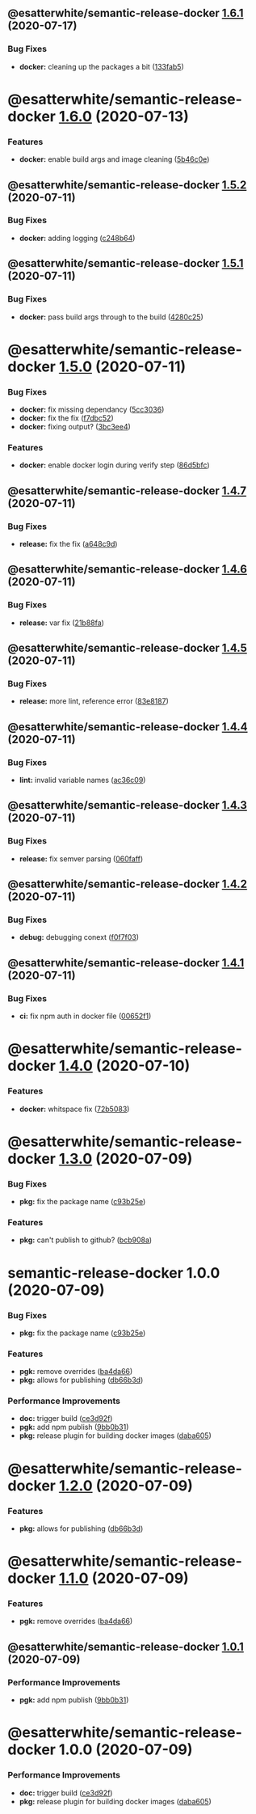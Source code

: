 ## @esatterwhite/semantic-release-docker [1.6.1](https://github.com/esatterwhite/release-project/compare/@esatterwhite/semantic-release-docker@1.6.0...@esatterwhite/semantic-release-docker@1.6.1) (2020-07-17)


### Bug Fixes

* **docker:** cleaning up the packages a bit ([133fab5](https://github.com/esatterwhite/release-project/commit/133fab578b28bc380845615bb47911aa7932e550))

# @esatterwhite/semantic-release-docker [1.6.0](https://github.com/esatterwhite/release-project/compare/@esatterwhite/semantic-release-docker@1.5.2...@esatterwhite/semantic-release-docker@1.6.0) (2020-07-13)


### Features

* **docker:** enable build args and image cleaning ([5b46c0e](https://github.com/esatterwhite/release-project/commit/5b46c0e71a3ca1259a243dcf076c1313fc905e55))

## @esatterwhite/semantic-release-docker [1.5.2](https://github.com/esatterwhite/release-project/compare/@esatterwhite/semantic-release-docker@1.5.1...@esatterwhite/semantic-release-docker@1.5.2) (2020-07-11)


### Bug Fixes

* **docker:** adding logging ([c248b64](https://github.com/esatterwhite/release-project/commit/c248b64ca86bae89e625d21bf51e2fb90160c6b4))

## @esatterwhite/semantic-release-docker [1.5.1](https://github.com/esatterwhite/release-project/compare/@esatterwhite/semantic-release-docker@1.5.0...@esatterwhite/semantic-release-docker@1.5.1) (2020-07-11)


### Bug Fixes

* **docker:** pass build args through to the build ([4280c25](https://github.com/esatterwhite/release-project/commit/4280c25eaf1056549cf3b347502e8a3f66a9a8a1))

# @esatterwhite/semantic-release-docker [1.5.0](https://github.com/esatterwhite/release-project/compare/@esatterwhite/semantic-release-docker@1.4.7...@esatterwhite/semantic-release-docker@1.5.0) (2020-07-11)


### Bug Fixes

* **docker:** fix missing dependancy ([5cc3036](https://github.com/esatterwhite/release-project/commit/5cc3036c2828c32e4669f42b54974a1a61e9b58e))
* **docker:** fix the fix ([f7dbc52](https://github.com/esatterwhite/release-project/commit/f7dbc52371bf5f4cf0fb641ed6fa643a07ec2d21))
* **docker:** fixing output? ([3bc3ee4](https://github.com/esatterwhite/release-project/commit/3bc3ee4d9fd0d0642c34c2cfa85c6e3cee672248))


### Features

* **docker:** enable docker login during verify step ([86d5bfc](https://github.com/esatterwhite/release-project/commit/86d5bfc30503480f5c5fb79e1282a85a6dc2104c))

## @esatterwhite/semantic-release-docker [1.4.7](https://github.com/esatterwhite/release-project/compare/@esatterwhite/semantic-release-docker@1.4.6...@esatterwhite/semantic-release-docker@1.4.7) (2020-07-11)


### Bug Fixes

* **release:** fix the fix ([a648c9d](https://github.com/esatterwhite/release-project/commit/a648c9d31bf32921b20851d5cda5a2b04b1b1609))

## @esatterwhite/semantic-release-docker [1.4.6](https://github.com/esatterwhite/release-project/compare/@esatterwhite/semantic-release-docker@1.4.5...@esatterwhite/semantic-release-docker@1.4.6) (2020-07-11)


### Bug Fixes

* **release:** var fix ([21b88fa](https://github.com/esatterwhite/release-project/commit/21b88faa9c1484dfc7d213289ea7929056671835))

## @esatterwhite/semantic-release-docker [1.4.5](https://github.com/esatterwhite/release-project/compare/@esatterwhite/semantic-release-docker@1.4.4...@esatterwhite/semantic-release-docker@1.4.5) (2020-07-11)


### Bug Fixes

* **release:** more lint, reference error ([83e8187](https://github.com/esatterwhite/release-project/commit/83e81876e7f6060d2f8d96ebe3ecd6e102fc8d48))

## @esatterwhite/semantic-release-docker [1.4.4](https://github.com/esatterwhite/release-project/compare/@esatterwhite/semantic-release-docker@1.4.3...@esatterwhite/semantic-release-docker@1.4.4) (2020-07-11)


### Bug Fixes

* **lint:** invalid variable names ([ac36c09](https://github.com/esatterwhite/release-project/commit/ac36c0952227364d5e1174c4133c06c5115e7b63))

## @esatterwhite/semantic-release-docker [1.4.3](https://github.com/esatterwhite/release-project/compare/@esatterwhite/semantic-release-docker@1.4.2...@esatterwhite/semantic-release-docker@1.4.3) (2020-07-11)


### Bug Fixes

* **release:** fix semver parsing ([060faff](https://github.com/esatterwhite/release-project/commit/060faffdbbb5119df445d35eaabebc4bd13019ca))

## @esatterwhite/semantic-release-docker [1.4.2](https://github.com/esatterwhite/release-project/compare/@esatterwhite/semantic-release-docker@1.4.1...@esatterwhite/semantic-release-docker@1.4.2) (2020-07-11)


### Bug Fixes

* **debug:** debugging conext ([f0f7f03](https://github.com/esatterwhite/release-project/commit/f0f7f039319cbec978c0148b042ae60b851e0629))

## @esatterwhite/semantic-release-docker [1.4.1](https://github.com/esatterwhite/release-project/compare/@esatterwhite/semantic-release-docker@1.4.0...@esatterwhite/semantic-release-docker@1.4.1) (2020-07-11)


### Bug Fixes

* **ci:** fix npm auth in docker file ([00652f1](https://github.com/esatterwhite/release-project/commit/00652f1b500ae896da135b1d5a4f203f86c2f3aa))

# @esatterwhite/semantic-release-docker [1.4.0](https://github.com/esatterwhite/release-project/compare/@esatterwhite/semantic-release-docker@1.3.0...@esatterwhite/semantic-release-docker@1.4.0) (2020-07-10)


### Features

* **docker:** whitspace fix ([72b5083](https://github.com/esatterwhite/release-project/commit/72b50834041da9f7598139c31d7928a556196f50))

# @esatterwhite/semantic-release-docker [1.3.0](https://github.com/esatterwhite/release-project/compare/@esatterwhite/semantic-release-docker@1.2.0...@esatterwhite/semantic-release-docker@1.3.0) (2020-07-09)


### Bug Fixes

* **pkg:** fix the package name ([c93b25e](https://github.com/esatterwhite/release-project/commit/c93b25eac9b97e1fcc8c13485ec6fb03c1bc3b81))


### Features

* **pkg:** can't publish to github? ([bcb908a](https://github.com/esatterwhite/release-project/commit/bcb908a2380ed56c9670b022a8058f10a7317d9a))

# semantic-release-docker 1.0.0 (2020-07-09)


### Bug Fixes

* **pkg:** fix the package name ([c93b25e](https://github.com/esatterwhite/release-project/commit/c93b25eac9b97e1fcc8c13485ec6fb03c1bc3b81))


### Features

* **pgk:** remove overrides ([ba4da66](https://github.com/esatterwhite/release-project/commit/ba4da6688c5c015f18cb0f57694959b1fe373b06))
* **pkg:** allows for publishing ([db66b3d](https://github.com/esatterwhite/release-project/commit/db66b3d67ce63f81d7c173a625cd84c480dcd6f6))


### Performance Improvements

* **doc:** trigger build ([ce3d92f](https://github.com/esatterwhite/release-project/commit/ce3d92fd79c67a22f49cb8da5394f1a308e91b5e))
* **pgk:** add npm publish ([9bb0b31](https://github.com/esatterwhite/release-project/commit/9bb0b31325c0578460f7a0bc89b9642d590a4fcc))
* **pkg:** release plugin for building docker images ([daba605](https://github.com/esatterwhite/release-project/commit/daba60574084c39f776e13711e8bb9de6c19bb25))

# @esatterwhite/semantic-release-docker [1.2.0](https://github.com/esatterwhite/release-project/compare/@esatterwhite/semantic-release-docker@1.1.0...@esatterwhite/semantic-release-docker@1.2.0) (2020-07-09)


### Features

* **pkg:** allows for publishing ([db66b3d](https://github.com/esatterwhite/release-project/commit/db66b3d67ce63f81d7c173a625cd84c480dcd6f6))

# @esatterwhite/semantic-release-docker [1.1.0](https://github.com/esatterwhite/release-project/compare/@esatterwhite/semantic-release-docker@1.0.1...@esatterwhite/semantic-release-docker@1.1.0) (2020-07-09)


### Features

* **pgk:** remove overrides ([ba4da66](https://github.com/esatterwhite/release-project/commit/ba4da6688c5c015f18cb0f57694959b1fe373b06))

## @esatterwhite/semantic-release-docker [1.0.1](https://github.com/esatterwhite/release-project/compare/@esatterwhite/semantic-release-docker@1.0.0...@esatterwhite/semantic-release-docker@1.0.1) (2020-07-09)


### Performance Improvements

* **pgk:** add npm publish ([9bb0b31](https://github.com/esatterwhite/release-project/commit/9bb0b31325c0578460f7a0bc89b9642d590a4fcc))

# @esatterwhite/semantic-release-docker 1.0.0 (2020-07-09)


### Performance Improvements

* **doc:** trigger build ([ce3d92f](https://github.com/esatterwhite/release-project/commit/ce3d92fd79c67a22f49cb8da5394f1a308e91b5e))
* **pkg:** release plugin for building docker images ([daba605](https://github.com/esatterwhite/release-project/commit/daba60574084c39f776e13711e8bb9de6c19bb25))

